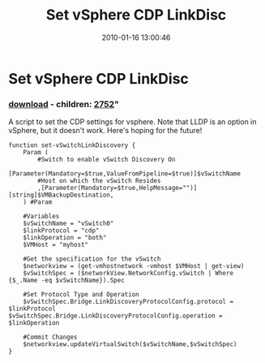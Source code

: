 ﻿---
pid:            1583
parent:         0
children:       2752
poster:         jgrote
title:          Set vSphere CDP LinkDisc
date:           2010-01-16 13:00:46
format:         posh
---

# Set vSphere CDP LinkDisc

### [download](1583.ps1) - children: [2752](2752.md)"

A script to set the CDP settings for vsphere. Note that LLDP is an option in vSphere, but it doesn't work. Here's hoping for the future!

```posh
function set-vSwitchLinkDiscovery {
    Param (
        #Switch to enable vSwitch Discovery On
         [Parameter(Mandatory=$true,ValueFromPipeline=$true)]$vSwitchName
        #Host on which the vSwitch Resides
        ,[Parameter(Mandatory=$true,HelpMessage="")][string]$VMBackupDestination,
    ) #Param

	#Variables
	$vSwitchName = "vSwitch0"
	$linkProtocol = "cdp"
	$linkOperation = "both"
	$VMHost = "myhost"

	#Get the specification for the vSwitch
	$networkview = (get-vmhostnetwork -vmhost $VMHost | get-view)
	$vSwitchSpec = ($networkView.NetworkConfig.vSwitch | Where {$_.Name -eq $vSwitchName}).Spec

	#Set Protocol Type and Operation
	$vSwitchSpec.Bridge.LinkDiscoveryProtocolConfig.protocol = $linkProtocol	$vSwitchSpec.Bridge.LinkDiscoveryProtocolConfig.operation = $linkOperation

	#Commit Changes
	$networkview.updateVirtualSwitch($vSwitchName,$vSwitchSpec)
} 
```
